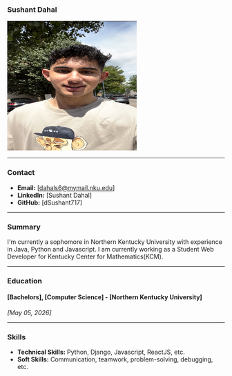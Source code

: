 ### Sushant Dahal

<a href="https://github.com/NicholasCaporusso/NKU-ASE220-assignment-01/blob/2024-spring/students/Sushant_Dahal.jpg">
  <img src="https://github.com/NicholasCaporusso/NKU-ASE220-assignment-01/blob/2024-spring/students/Sushant_Dahal.jpg" width="300" height="300" alt="Sushant Dahal">
</a>

---

### Contact
- **Email:** [dahals6@mymail.nku.edu]
- **LinkedIn:** [Sushant Dahal]
- **GitHub:** [dSushant717]

---

### Summary
I'm currently a sophomore in Northern Kentucky University with experience in Java, Python and Javascript. I am currently working as a Student Web Developer for Kentucky Center for Mathematics(KCM).


---

### Education

#### [Bachelors], [Computer Science] - [Northern Kentucky University]
*_[May 05, 2026]_*

---

### Skills
- **Technical Skills:** Python, Django, Javascript, ReactJS, etc.
- **Soft Skills:** Communication, teamwork, problem-solving, debugging, etc.


